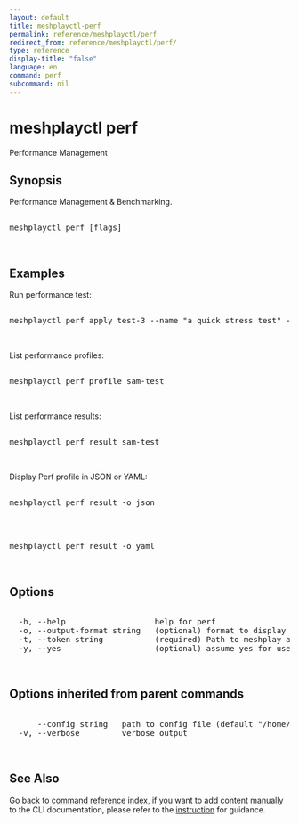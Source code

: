 ```yaml
---
layout: default
title: meshplayctl-perf
permalink: reference/meshplayctl/perf
redirect_from: reference/meshplayctl/perf/
type: reference
display-title: "false"
language: en
command: perf
subcommand: nil
---
```


# meshplayctl perf

Performance Management

## Synopsis

Performance Management & Benchmarking.

<pre class='codeblock-pre'>
<div class='codeblock'>
meshplayctl perf [flags]

</div>
</pre> 

## Examples

Run performance test:
<pre class='codeblock-pre'>
<div class='codeblock'>
meshplayctl perf apply test-3 --name "a quick stress test" --url http://192.168.1.15/productpage --qps 300 --concurrent-requests 2 --duration 30s

</div>
</pre> 

List performance profiles:
<pre class='codeblock-pre'>
<div class='codeblock'>
meshplayctl perf profile sam-test

</div>
</pre> 

List performance results:
<pre class='codeblock-pre'>
<div class='codeblock'>
meshplayctl perf result sam-test

</div>
</pre> 

Display Perf profile in JSON or YAML:
<pre class='codeblock-pre'>
<div class='codeblock'>
meshplayctl perf result -o json

</div>
</pre> 

<pre class='codeblock-pre'>
<div class='codeblock'>
meshplayctl perf result -o yaml

</div>
</pre> 

## Options

<pre class='codeblock-pre'>
<div class='codeblock'>
  -h, --help                   help for perf
  -o, --output-format string   (optional) format to display in [json|yaml]
  -t, --token string           (required) Path to meshplay auth config
  -y, --yes                    (optional) assume yes for user interactive prompts.

</div>
</pre>

## Options inherited from parent commands

<pre class='codeblock-pre'>
<div class='codeblock'>
      --config string   path to config file (default "/home/runner/.meshplay/config.yaml")
  -v, --verbose         verbose output

</div>
</pre>

## See Also

Go back to [command reference index](/reference/meshplayctl/), if you want to add content manually to the CLI documentation, please refer to the [instruction](/project/contributing/contributing-cli#preserving-manually-added-documentation) for guidance.
